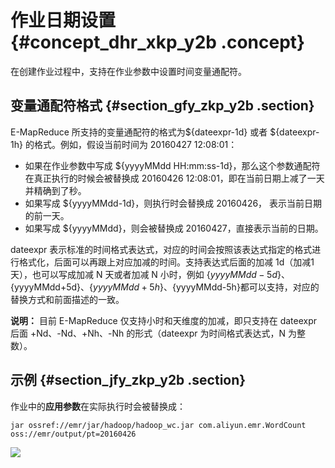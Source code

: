 # 作业日期设置 {#concept_dhr_xkp_y2b .concept}

在创建作业过程中，支持在作业参数中设置时间变量通配符。

## 变量通配符格式 {#section_gfy_zkp_y2b .section}

E-MapReduce 所支持的变量通配符的格式为$\{dateexpr-1d\} 或者 $\{dateexpr-1h\} 的格式。例如，假设当前时间为 20160427 12:08:01：

-   如果在作业参数中写成 $\{yyyyMMdd HH:mm:ss-1d\}，那么这个参数通配符在真正执行的时候会被替换成 20160426 12:08:01，即在当前日期上减了一天并精确到了秒。
-   如果写成 $\{yyyyMMdd-1d\}，则执行时会替换成 20160426， 表示当前日期的前一天。
-   如果写成 $\{yyyyMMdd\}，则会被替换成 20160427，直接表示当前的日期。

dateexpr 表示标准的时间格式表达式，对应的时间会按照该表达式指定的格式进行格式化，后面可以再跟上对应加减的时间。支持表达式后面的加减 1d（加减1天），也可以写成加减 N 天或者加减 N 小时，例如 $\{yyyyMMdd-5d\}、$\{yyyyMMdd+5d\}、$\{yyyyMMdd+5h\}、$\{yyyyMMdd-5h\}都可以支持，对应的替换方式和前面描述的一致。

**说明：** 目前 E-MapReduce 仅支持小时和天维度的加减，即只支持在 dateexpr 后面 +Nd、-Nd、+Nh、-Nh 的形式（dateexpr 为时间格式表达式，N 为整数）。

## 示例 {#section_jfy_zkp_y2b .section}

作业中的**应用参数**在实际执行时会被替换成：

```
jar ossref://emr/jar/hadoop/hadoop_wc.jar com.aliyun.emr.WordCount oss://emr/output/pt=20160426
```

![](http://static-aliyun-doc.oss-cn-hangzhou.aliyuncs.com/assets/img/17875/153690840210541_zh-CN.png)

